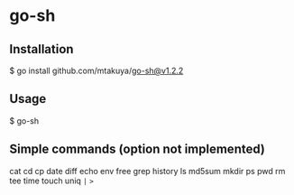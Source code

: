 # go-sh
## Installation
$ go install github.com/mtakuya/go-sh@v1.2.2

## Usage
$ go-sh

## Simple commands (option not implemented)
cat
cd
cp
date
diff
echo
env
free
grep
history
ls
md5sum
mkdir
ps
pwd
rm
tee
time
touch
uniq
`|`
`>`